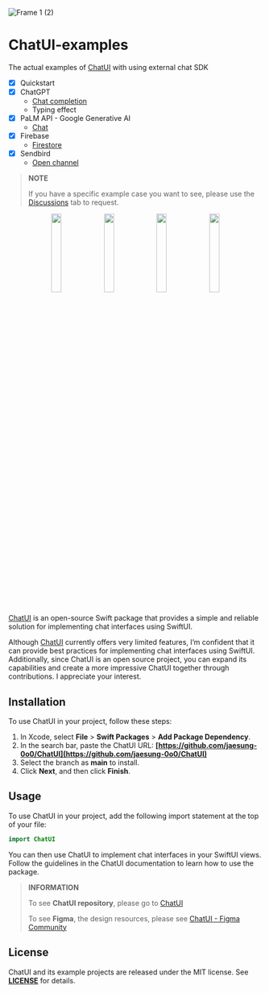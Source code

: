 ![Frame 1 (2)](https://user-images.githubusercontent.com/53814741/221372204-1ef10600-6337-4568-b35a-564a4b88454f.png)

# ChatUI-examples

The actual examples of [ChatUI](https://github.com/jaesung-0o0/ChatUI) with using external chat SDK

- [x] Quickstart
- [x] ChatGPT
    - [Chat completion](https://platform.openai.com/docs/guides/chat/chat-completions-beta)
    - Typing effect
- [x] PaLM API - Google Generative AI
    - [Chat](https://developers.generativeai.google/tutorials/chat_swift_quickstart)
- [x] Firebase
    - [Firestore](https://firebase.google.com/docs/firestore/quickstart)
- [x] Sendbird
    - [Open channel](https://sendbird.com/docs/chat/v4/ios/getting-started/send-first-message#1-send-your-first-message)

> **NOTE** 
>
> If you have a specific example case you want to see, please use the [Discussions](https://github.com/jaesung-0o0/ChatUI-examples/discussions) tab to request.

<p align="center">
 <img src="https://user-images.githubusercontent.com/53814741/220166267-8f96c32b-e68e-4267-9051-0ea8841b3f72.png" width="20%"/>
 <img src="https://user-images.githubusercontent.com/53814741/225064436-a2b127ad-c666-4269-84fe-76f1d6c7aba1.png" width="20%"/>
 <img src="https://user-images.githubusercontent.com/53814741/220715387-c6b6ba2c-0a96-4473-a8c8-1cdb3a99b82c.png" width="20%"/>
 <img src="https://user-images.githubusercontent.com/53814741/225063477-f8b6e9cf-b62b-4121-b056-dfd324e8f3c8.png" width="20%"/>
</p>

[ChatUI](https://github.com/jaesung-0o0/ChatUI) is an open-source Swift package that provides a simple and reliable solution for implementing chat interfaces using SwiftUI.

Although [ChatUI](https://github.com/jaesung-0o0/ChatUI) currently offers very limited features, I’m confident that it can provide best practices for implementing chat interfaces using SwiftUI. Additionally, since ChatUI is an open source project, you can expand its capabilities and create a more impressive ChatUI together through contributions. I appreciate your interest.

## **Installation**

To use ChatUI in your project, follow these steps:

1. In Xcode, select **File** > **Swift Packages** > **Add Package Dependency**.
2. In the search bar, paste the ChatUI URL: **[https://github.com/jaesung-0o0/ChatUI](https://github.com/jaesung-0o0/ChatUI)**
3. Select the branch as **main** to install.
4. Click **Next**, and then click **Finish**.

## **Usage**

To use ChatUI in your project, add the following import statement at the top of your file:

```swift
import ChatUI
```

You can then use ChatUI to implement chat interfaces in your SwiftUI views. Follow the guidelines in the ChatUI documentation to learn how to use the package.

> **INFORMATION**
>
> To see **ChatUI repository**, please go to [ChatUI](https://github.com/jaesung-0o0/ChatUI)
>
> To see **Figma**, the design resources, please see [ChatUI - Figma Community](https://www.figma.com/community/file/1211259538649728876)

## **License**

ChatUI and its example projects are released under the MIT license. See **[LICENSE](https://github.com/jaesung-0o0/ChatUI/blob/main/LICENSE)** for details.
